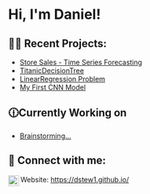 <h1>Hi, I'm Daniel! <br/><a href="https://www.linkedin.com/in/daniel-stewart-programming/"></a></h1>

<h2>👨‍💻 Recent Projects:</h2>

  - [Store Sales - Time Series Forecasting](https://github.com/dstew1/Store-Sales-Time-Series-Forecasting)
  - [TitanicDecisionTree](https://github.com/dstew1/TitanicDecisionTree)
  - [LinearRegression Problem](https://github.com/dstew1/LinearRegression)
  - [My First CNN Model](https://github.com/dstew1/FirstCNNModel)

<h2>🕧Currently Working on</h2>

- [Brainstorming...](https://en.wikipedia.org/wiki/Brainstorming)


<h2> 🤳 Connect with me:</h2>

[<img align="left" alt="dstew1 | LinkedIn" width="22px" src="https://cdn.jsdelivr.net/npm/simple-icons@v3/icons/linkedin.svg" />][linkedin]


[linkedin]: https://www.linkedin.com/in/daniel-stewart-programming/
Website: https://dstew1.github.io/ 

